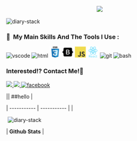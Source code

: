 <p align="center">
  <img src="https://capsule-render.vercel.app/api?type=rect&color=gradient&height=100&section=header&text=Hello!" />
</p>

<p align="left"> <img src="https://komarev.com/ghpvc/?username=diary-stack&label=Profile%20views&color=blueviolet&style=flat" alt="diary-stack" /> </p>

<div>
  <h3> 🚀 &nbsp;My Main Skills And The Tools I Use : </h3>
  <p align="left">
    <img src="https://cdn.jsdelivr.net/gh/devicons/devicon/icons/vscode/vscode-original.svg" alt="vscode" width="30" height="30"/>
    <img src="https://cdn.jsdelivr.net/gh/devicons/devicon/icons/html5/html5-original.svg" alt="html" width="30" height="30"/>
    <img src="https://raw.githubusercontent.com/devicons/devicon/master/icons/css3/css3-original-wordmark.svg" alt="css3" width="30" height="30" />
    <img src="https://raw.githubusercontent.com/devicons/devicon/master/icons/bootstrap/bootstrap-plain.svg" alt="bootstrap" width="30" height="30" />
    <img src="https://raw.githubusercontent.com/devicons/devicon/master/icons/javascript/javascript-original.svg" alt="javascript" width="30" height="30" />
    <img src="https://raw.githubusercontent.com/devicons/devicon/master/icons/react/react-original-wordmark.svg" alt="react" width="30" height="30" /> 
    <img src="https://cdn.jsdelivr.net/gh/devicons/devicon/icons/git/git-original.svg" alt="git" width="30" height="30"/>
    <img src="https://cdn.jsdelivr.net/gh/devicons/devicon/icons/bash/bash-original.svg" alt="bash" width="30" height="30"/> 
  </p>
</div>

<div>
  <h3>
  Interested!? Contact Me!💬
  </h3>
  <p>
    <a href="#">
      <img height="30" src="https://socialize-md.vercel.app/api/badge/mail"/>
    </a>
    <a href="https://linkedin.com/in/diary-sarobidy-nomenjanahary-b67a4b230">
      <img height="30" src="https://socialize-md.vercel.app/api/badge/linkedin"/>
    </a>
    <a href="https://facebook.com/profile.php?id=100040785751184">
      <img height="30" src="https://socialize-md.vercel.app/api/badge/facebook" alt="facebook"/>
    </a>
   </p>
</div>

|| ##hello |


| ----------- | ----------- |
| <p>&nbsp;<img align="center" src="https://github-readme-stats.vercel.app/api?username=diary-stack&show_icons=true&locale=en" alt="diary-stack" /></p> | **Github Stats** |

<!-- <p align="center">
  <span><a href="https://socialize-md.vercel.app/api/badge/discord"><img src="https://socialize-md.vercel.app/api/badge/discord" alt="discord" /></a></span>
  <span><a href="https://socialize-md.vercel.app/api/badge/dribbble"><img src="https://socialize-md.vercel.app/api/badge/dribbble" alt="dribbble" /></a></span>
  <span><a href="https://socialize-md.vercel.app/api/badge/facebook"><img src="https://socialize-md.vercel.app/api/badge/facebook" alt="facebook" /></a></span>
  <span><a href="https://socialize-md.vercel.app/api/badge/github"><img src="https://socialize-md.vercel.app/api/badge/github" alt="github" /></a></span>
  <span><a href="https://socialize-md.vercel.app/api/badge/instagram"><img src="https://socialize-md.vercel.app/api/badge/instagram" alt="instagram" /></a></span>
  <span><a href="https://socialize-md.vercel.app/api/badge/linkedin"><img src="https://socialize-md.vercel.app/api/badge/linkedin" alt="linkedin" /></a></span>
  <span><a href="https://socialize-md.vercel.app/api/badge/mail"><img src="https://socialize-md.vercel.app/api/badge/mail" alt="mail" /></a></span>
  <span><a href="https://socialize-md.vercel.app/api/badge/opensea"><img src="https://socialize-md.vercel.app/api/badge/opensea" alt="opensea" /></a></span>
  <span><a href="https://socialize-md.vercel.app/api/badge/reddit"><img src="https://socialize-md.vercel.app/api/badge/reddit" alt="reddit" /></a></span>
  <span><a href="https://socialize-md.vercel.app/api/badge/snapchat"><img src="https://socialize-md.vercel.app/api/badge/snapchat" alt="snapchat" /></a></span>
  <span><a href="https://socialize-md.vercel.app/api/badge/spotify"><img src="https://socialize-md.vercel.app/api/badge/spotify" alt="spotify" /></a></span>
  <span><a href="https://socialize-md.vercel.app/api/badge/stackoverflow"><img src="https://socialize-md.vercel.app/api/badge/stackoverflow" alt="stackoverflow" /></a></span>
  <span><a href="https://socialize-md.vercel.app/api/badge/steam"><img src="https://socialize-md.vercel.app/api/badge/steam" alt="steam" /></a></span>
  <span><a href="https://socialize-md.vercel.app/api/badge/tiktok"><img src="https://socialize-md.vercel.app/api/badge/tiktok" alt="tiktok" /></a></span>
  <span><a href="https://socialize-md.vercel.app/api/badge/twitch"><img src="https://socialize-md.vercel.app/api/badge/twitch" alt="twitch" /></a></span>
  <span><a href="https://socialize-md.vercel.app/api/badge/twitter"><img src="https://socialize-md.vercel.app/api/badge/twitter" alt="twitter" /></a></span>
  <span><a href="https://socialize-md.vercel.app/api/badge/web"><img src="https://socialize-md.vercel.app/api/badge/web" alt="web" /></a></span>
  <span><a href="https://socialize-md.vercel.app/api/badge/youtube"><img src="https://socialize-md.vercel.app/api/badge/youtube" alt="youtube" /></a></span>
</p> -->






